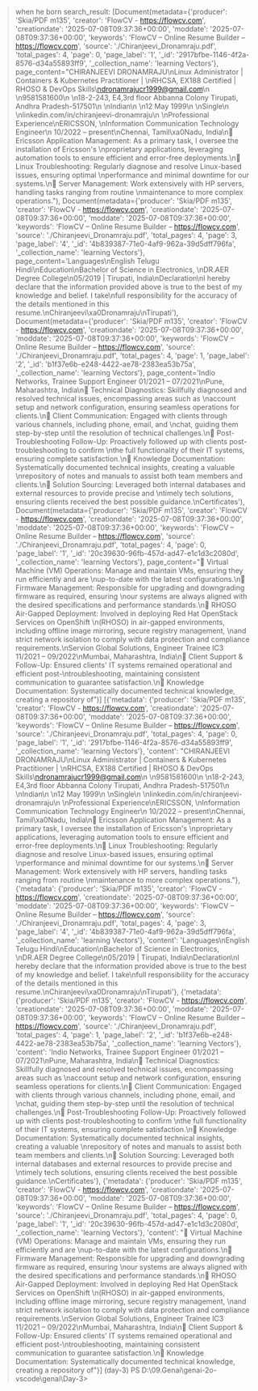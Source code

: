> when he born
search_result: [Document(metadata={'producer': 'Skia/PDF m135', 'creator': 'FlowCV - https://flowcv.com', 'creationdate': '2025-07-08T09:37:36+00:00', 'moddate': '2025-07-08T09:37:36+00:00', 'keywords': 'FlowCV – Online Resume Builder – https://flowcv.com', 'source': './Chiranjeevi_Dronamraju.pdf', 'total_pages': 4, 'page': 0, 'page_label': '1', '_id': '2917bfbe-1146-4f2a-8576-d34a55893ff9', '_collection_name': 'learning Vectors'}, page_content="CHIRANJEEVI DRONAMRAJU\nLinux Administrator | Containers & Kubernetes Practitioner | \nRHCSA, EX188 Certified | RHOSO & DevOps Skills\ndronamrajucr1999@gmail.com\n \n9581581600\n \n18-2-243, E4,3rd floor Abbanna Colony Tirupati, Andhra Pradesh-517501\n \nIndian\n \n12 May 1999\n \nSingle\n \nlinkedin.com/in/chiranjeevi-dronamraju\n \nProfessional Experience\nERICSSON, \nInformation Communication Technology Engineer\n       10/2022 – present\nChennai, Tamil\xa0Nadu, India\n🔹  Ericsson Application Management: As a primary task, I oversee the installation of Ericsson's \nproprietary applications, leveraging automation tools to ensure efficient and error-free deployments.\n🔹  Linux Troubleshooting: Regularly diagnose and resolve Linux-based issues, ensuring optimal \nperformance and minimal downtime for our systems.\n🔹  Server Management: Work extensively with HP servers, handling tasks ranging from routine \nmaintenance to more complex operations."), Document(metadata={'producer': 'Skia/PDF m135', 'creator': 'FlowCV - https://flowcv.com', 'creationdate': '2025-07-08T09:37:36+00:00', 'moddate': '2025-07-08T09:37:36+00:00', 'keywords': 'FlowCV – Online Resume Builder – https://flowcv.com', 'source': './Chiranjeevi_Dronamraju.pdf', 'total_pages': 4, 'page': 3, 'page_label': '4', '_id': '4b839387-71e0-4af9-962a-39d5dff796fa', '_collection_name': 'learning Vectors'}, page_content='Languages\nEnglish Telugu Hindi\nEducation\nBachelor of Science in Electronics, \nDR.AER Degree College\n05/2019 | Tirupati, India\nDeclaration\nI hereby declare that the information provided above is true to the best of my knowledge and belief. I take\nfull responsibility for the accuracy of the details mentioned in this resume.\nChiranjeevi\xa0Dronamraju\nTirupati'), Document(metadata={'producer': 'Skia/PDF m135', 'creator': 'FlowCV - https://flowcv.com', 'creationdate': '2025-07-08T09:37:36+00:00', 'moddate': '2025-07-08T09:37:36+00:00', 'keywords': 'FlowCV – Online Resume Builder – https://flowcv.com', 'source': './Chiranjeevi_Dronamraju.pdf', 'total_pages': 4, 'page': 1, 'page_label': '2', '_id': 'b1f37e6b-e248-4422-ae78-2383ea53b75a', '_collection_name': 'learning Vectors'}, page_content='Indio Networks, Trainee Support Engineer        01/2021 – 07/2021\nPune, Maharashtra, India\n🔹  Technical Diagnostics: Skillfully diagnosed and resolved technical issues, encompassing areas such as \naccount setup and network configuration, ensuring seamless operations for clients.\n🔹 Client Communication: Engaged with clients through various channels, including phone, email, and \nchat, guiding them step-by-step until the resolution of technical challenges.\n🔹  Post-Troubleshooting Follow-Up: Proactively followed up with clients post-troubleshooting to confirm \nthe full functionality of their IT systems, ensuring complete satisfaction.\n🔹  Knowledge Documentation: Systematically documented technical insights, creating a valuable \nrepository of notes and manuals to assist both team members and clients.\n🔹  Solution Sourcing: Leveraged both internal databases and external resources to provide precise and \ntimely tech solutions, ensuring clients received the best possible guidance.\nCertificates'), Document(metadata={'producer': 'Skia/PDF m135', 'creator': 'FlowCV - https://flowcv.com', 'creationdate': '2025-07-08T09:37:36+00:00', 'moddate': '2025-07-08T09:37:36+00:00', 'keywords': 'FlowCV – Online Resume Builder – https://flowcv.com', 'source': './Chiranjeevi_Dronamraju.pdf', 'total_pages': 4, 'page': 0, 'page_label': '1', '_id': '20c39630-96fb-457d-ad47-e1c1d3c2080d', '_collection_name': 'learning Vectors'}, page_content="🔹  Virtual Machine (VM) Operations: Manage and maintain VMs, ensuring they run efficiently and are \nup-to-date with the latest configurations.\n🔹  Firmware Management: Responsible for upgrading and downgrading firmware as required, ensuring \nour systems are always aligned with the desired specifications and performance standards.\n🔹  RHOSO Air-Gapped Deployment: Involved in deploying Red Hat OpenStack Services on OpenShift \n(RHOSO) in air-gapped environments, including offline image mirroring, secure registry management, \nand strict network isolation to comply with data protection and compliance requirements.\nServion Global Solutions, Engineer Trainee IC3        11/2021 – 09/2022\nMumbai, Maharashtra, India\n🔹  Client Support & Follow-Up: Ensured clients' IT systems remained operational and efficient post-\ntroubleshooting, maintaining consistent communication to guarantee satisfaction.\n🔹  Knowledge Documentation: Systematically documented technical knowledge, creating a repository of")]
[{'metadata': {'producer': 'Skia/PDF m135', 'creator': 'FlowCV - https://flowcv.com', 'creationdate': '2025-07-08T09:37:36+00:00', 'moddate': '2025-07-08T09:37:36+00:00', 'keywords': 'FlowCV – Online Resume Builder – https://flowcv.com', 'source': './Chiranjeevi_Dronamraju.pdf', 'total_pages': 4, 'page': 0, 'page_label': '1', '_id': '2917bfbe-1146-4f2a-8576-d34a55893ff9', '_collection_name': 'learning Vectors'}, 'content': "CHIRANJEEVI DRONAMRAJU\nLinux Administrator | Containers & Kubernetes Practitioner | \nRHCSA, EX188 Certified | RHOSO & DevOps Skills\ndronamrajucr1999@gmail.com\n \n9581581600\n \n18-2-243, E4,3rd floor Abbanna Colony Tirupati, Andhra Pradesh-517501\n \nIndian\n \n12 May 1999\n \nSingle\n \nlinkedin.com/in/chiranjeevi-dronamraju\n \nProfessional Experience\nERICSSON, \nInformation Communication Technology Engineer\n       10/2022 – present\nChennai, Tamil\xa0Nadu, India\n🔹  Ericsson Application Management: As a primary task, I oversee the installation of Ericsson's \nproprietary applications, leveraging automation tools to ensure efficient and error-free deployments.\n🔹  Linux Troubleshooting: Regularly diagnose and resolve Linux-based issues, ensuring optimal \nperformance and minimal downtime for our systems.\n🔹  Server Management: Work extensively with HP servers, handling tasks ranging from routine \nmaintenance to more complex operations."}, {'metadata': {'producer': 'Skia/PDF m135', 'creator': 'FlowCV - https://flowcv.com', 'creationdate': '2025-07-08T09:37:36+00:00', 'moddate': '2025-07-08T09:37:36+00:00', 'keywords': 'FlowCV – Online Resume Builder – https://flowcv.com', 'source': './Chiranjeevi_Dronamraju.pdf', 'total_pages': 4, 'page': 3, 'page_label': '4', '_id': '4b839387-71e0-4af9-962a-39d5dff796fa', '_collection_name': 'learning Vectors'}, 'content': 'Languages\nEnglish Telugu Hindi\nEducation\nBachelor of Science in Electronics, \nDR.AER Degree College\n05/2019 | Tirupati, India\nDeclaration\nI hereby declare that the information provided above is true to the best of my knowledge and belief. I take\nfull responsibility for the accuracy of the details mentioned in this resume.\nChiranjeevi\xa0Dronamraju\nTirupati'}, {'metadata': {'producer': 'Skia/PDF m135', 'creator': 'FlowCV - https://flowcv.com', 'creationdate': '2025-07-08T09:37:36+00:00', 'moddate': '2025-07-08T09:37:36+00:00', 'keywords': 'FlowCV – Online Resume Builder – https://flowcv.com', 'source': './Chiranjeevi_Dronamraju.pdf', 'total_pages': 4, 'page': 1, 'page_label': '2', '_id': 'b1f37e6b-e248-4422-ae78-2383ea53b75a', '_collection_name': 'learning Vectors'}, 'content': 'Indio Networks, Trainee Support Engineer        01/2021 – 07/2021\nPune, Maharashtra, India\n🔹  Technical Diagnostics: Skillfully diagnosed and resolved technical issues, encompassing areas such as \naccount setup and network configuration, ensuring seamless operations for clients.\n🔹 Client Communication: Engaged with clients through various channels, including phone, email, and \nchat, guiding them step-by-step until the resolution of technical challenges.\n🔹  Post-Troubleshooting Follow-Up: Proactively followed up with clients post-troubleshooting to confirm \nthe full functionality of their IT systems, ensuring complete satisfaction.\n🔹  Knowledge Documentation: Systematically documented technical insights, creating a valuable \nrepository of notes and manuals to assist both team members and clients.\n🔹  Solution Sourcing: Leveraged both internal databases and external resources to provide precise and \ntimely tech solutions, ensuring clients received the best possible guidance.\nCertificates'}, {'metadata': {'producer': 'Skia/PDF m135', 'creator': 'FlowCV - https://flowcv.com', 'creationdate': '2025-07-08T09:37:36+00:00', 'moddate': '2025-07-08T09:37:36+00:00', 'keywords': 'FlowCV – Online Resume Builder – https://flowcv.com', 'source': './Chiranjeevi_Dronamraju.pdf', 'total_pages': 4, 'page': 0, 'page_label': '1', '_id': '20c39630-96fb-457d-ad47-e1c1d3c2080d', '_collection_name': 'learning Vectors'}, 'content': "🔹  Virtual Machine (VM) Operations: Manage and maintain VMs, ensuring they run efficiently and are \nup-to-date with the latest configurations.\n🔹  Firmware Management: Responsible for upgrading and downgrading firmware as required, ensuring \nour systems are always aligned with the desired specifications and performance standards.\n🔹  RHOSO Air-Gapped Deployment: Involved in deploying Red Hat OpenStack Services on OpenShift \n(RHOSO) in air-gapped environments, including offline image mirroring, secure registry management, \nand strict network isolation to comply with data protection and compliance requirements.\nServion Global Solutions, Engineer Trainee IC3        11/2021 – 09/2022\nMumbai, Maharashtra, India\n🔹  Client Support & Follow-Up: Ensured clients' IT systems remained operational and efficient post-\ntroubleshooting, maintaining consistent communication to guarantee satisfaction.\n🔹  Knowledge Documentation: Systematically documented technical knowledge, creating a repository of"}]
(day-3) PS D:\09.Genai\genai-2o-vscode\genai\Day-3> 